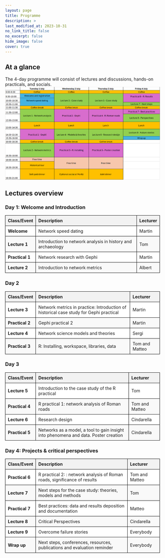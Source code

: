 ```yaml
---
layout: page
title: Programme
description: >
last_modified_at: 2023-10-31
no_link_title: false 
no_excerpt: false 
hide_image: false
cover: true
---
```


##  At a glance

The 4-day programme will consist of lectures and discussions, hands-on practicals, and socials.
![Programme timetable of BPNSS 2025](/assets/img/programme_timetable_2025.png)

##  Lectures overview
### Day 1: Welcome and Introduction
<style>
  table {
    width: 100%;
    border-collapse: collapse;
  }
  th, td {
    border: 1px solid black;
    padding: 8px;
    text-align: left;
  }
  th {
    background-color: #f2f2f2;
  }
  tr:nth-child(even) {
    background-color: #f9f9f9;
  }
  tr:nth-child(odd) {
    background-color: #ffffff;
  }
</style>
| Class/Event  | Description                                                   | Lecturer |
|-------------|---------------------------------------------------------------|----------|
| **Welcome**  | Network speed dating                                         | Martin   |
| **Lecture 1** | Introduction to network analysis in history and archaeology | Tom      |
| **Practical 1** | Network research with Gephi                             | Martin   |
| **Lecture 2** | Introduction to network metrics                            | Albert   |

### Day 2
| Class/Event  | Description                                                   | Lecturer |
|-------------|---------------------------------------------------------------|----------|
| **Lecture 3**  | Network metrics in practice: Introduction of historical case study for Gephi practical                                        | Martin   |
| **Practical 2** | Gephi practical 2 | Martin      |
| **Lecture 4** | Network science models and theories                            | Sergi   |
| **Practical 3** | R: Installing, workspace, libraries, data                            | Tom and Matteo   |

### Day 3
| Class/Event  | Description                                                   | Lecturer |
|-------------|---------------------------------------------------------------|----------|
| **Lecture 5**  | Introduction to the case study of the R practical                                        | Tom   |
| **Practical 4** | R practical 1: network analysis of Roman roads | Tom and Matteo      |
| **Lecture 6** | Research design                            | Cindarella   |
| **Practical 5** | Networks as a model, a tool to gain insight into phenomena and data. Poster creation                            | Cindarella   |

### Day 4: Projects & critical perspectives
| Class/Event  | Description                                                   | Lecturer |
|-------------|---------------------------------------------------------------|----------|
| **Practical 6**  | R practical 2: : network analysis of Roman roads, significance of results                                        | Tom and Matteo  |
| **Lecture 7** | Next steps for the case study: theories, models and methods | Tom      |
| **Practical 7** | Best practices: data and results deposition and documentation                            | Matteo   |
| **Lecture 8** | Critical Perspectives                            | Cindarella   |
| **Lecture 9** | Overcome failure stories                            | Everybody   |
| **Wrap up** | Next steps, conferences, resources, publications and evaluation reminder                            | Everybody   |
